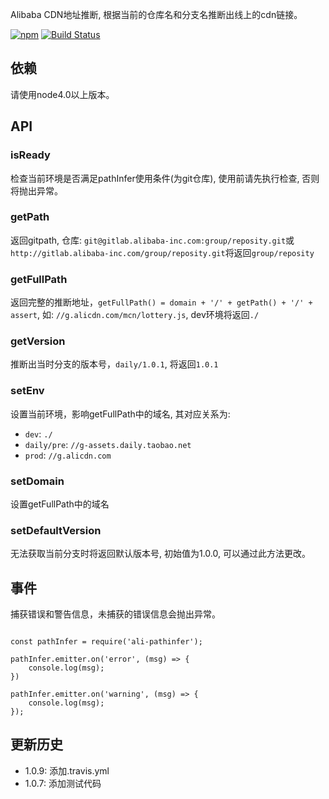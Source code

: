 Alibaba CDN地址推断, 根据当前的仓库名和分支名推断出线上的cdn链接。

[![npm][npm-image]][npm-url]
[![Build Status](https://travis-ci.org/linkarys/ali-pathinfer.svg?branch=master)](https://travis-ci.org/linkarys/ali-pathinfer)

[npm-image]: https://img.shields.io/npm/v/ali-pathinfer.svg
[npm-url]: https://www.npmjs.com/package/ali-pathinfer

## 依赖

请使用node4.0以上版本。

## API

### isReady
检查当前环境是否满足pathInfer使用条件(为git仓库), 使用前请先执行检查, 否则将抛出异常。

### getPath
返回gitpath, 仓库: `git@gitlab.alibaba-inc.com:group/reposity.git`或`http://gitlab.alibaba-inc.com/group/reposity.git`将返回`group/reposity`

### getFullPath
返回完整的推断地址，`getFullPath() = domain + '/' + getPath() + '/' + assert`, 如: `//g.alicdn.com/mcn/lottery.js`, dev环境将返回`./`

### getVersion
推断出当时分支的版本号，`daily/1.0.1`, 将返回`1.0.1`

### setEnv
设置当前环境，影响getFullPath中的域名, 其对应关系为: 
- `dev`: `./`
- `daily/pre`: `//g-assets.daily.taobao.net`
- `prod`: `//g.alicdn.com`

### setDomain
设置getFullPath中的域名

### setDefaultVersion
无法获取当前分支时将返回默认版本号, 初始值为1.0.0, 可以通过此方法更改。


## 事件

捕获错误和警告信息，未捕获的错误信息会抛出异常。

```javavscript

const pathInfer = require('ali-pathinfer');

pathInfer.emitter.on('error', (msg) => {
	console.log(msg);
})

pathInfer.emitter.on('warning', (msg) => {
	console.log(msg);
});

```


## 更新历史
- 1.0.9: 添加.travis.yml
- 1.0.7: 添加测试代码

